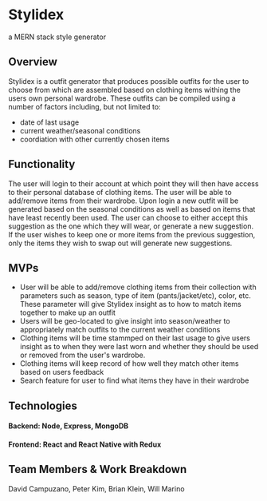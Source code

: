 # Stylidex
a MERN stack style generator
## Overview
Stylidex is a outfit generator that produces possible outfits for the user to choose from which are assembled based on clothing items withing the users own personal wardrobe. These outfits can be compiled using a number of factors including, but not limited to:
- date of last usage
- current weather/seasonal conditions
- coordiation with other currently chosen items
## Functionality
The user will login to their account at which point they will then have access to their personal database of clothing items. The user will be able to add/remove items from their wardrobe. Upon login a new outfit will be generated based on the seasonal conditions as well as based on items that have least recently been used. The user can choose to either accept this suggestion as the one which they will wear, or generate a new suggestion. If the user wishes to keep one or more items from the previous suggestion, only the items they wish to swap out will generate new suggestions. 
## MVPs
- User will be able to add/remove clothing items from their collection with parameters such as season, type of item (pants/jacket/etc), color, etc. These parameter will give Stylidex insight as to how to match items together to make up an outfit
- Users will be geo-located to give insight into season/weather to appropriately match outfits to the current weather conditions
- Clothing items will be time stammped on their last usage to give users insight as to when they were last worn and whether they should be used or removed from the user's wardrobe.
- Clothing items will keep record of how well they match other items based on users feedback
- Search feature for user to find what items they have in their wardrobe
## Technologies
#### Backend: Node, Express, MongoDB
#### Frontend: React and React Native with Redux
## Team Members & Work Breakdown
David Campuzano, Peter Kim, Brian Klein, Will Marino
